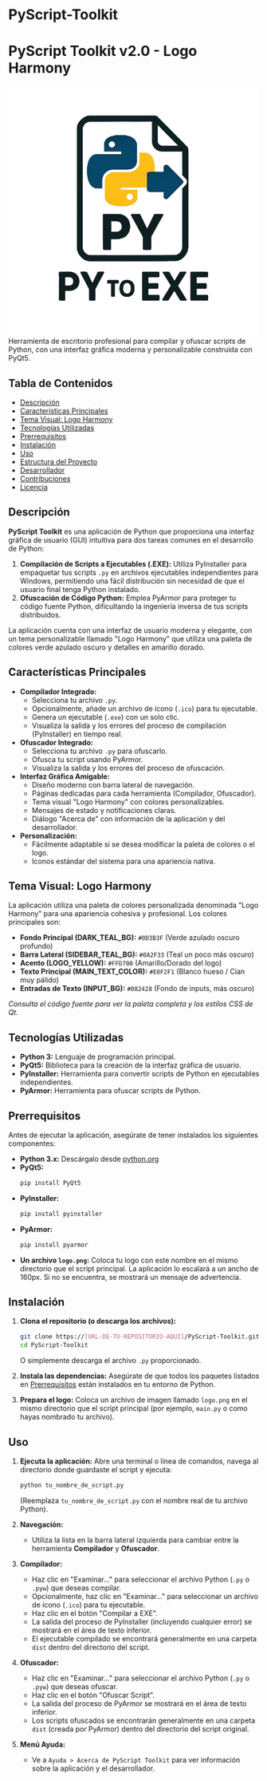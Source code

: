# PyScript-Toolkit

# PyScript Toolkit v2.0 - Logo Harmony

![Logo](logo.png) Herramienta de escritorio profesional para compilar y ofuscar scripts de Python, con una interfaz gráfica moderna y personalizable construida con PyQt5.

## Tabla de Contenidos

-   [Descripción](#descripción)
-   [Características Principales](#características-principales)
-   [Tema Visual: Logo Harmony](#tema-visual-logo-harmony)
-   [Tecnologías Utilizadas](#tecnologías-utilizadas)
-   [Prerrequisitos](#prerrequisitos)
-   [Instalación](#instalación)
-   [Uso](#uso)
-   [Estructura del Proyecto](#estructura-del-proyecto)
-   [Desarrollador](#desarrollador)
-   [Contribuciones](#contribuciones)
-   [Licencia](#licencia)

## Descripción

**PyScript Toolkit** es una aplicación de Python que proporciona una interfaz gráfica de usuario (GUI) intuitiva para dos tareas comunes en el desarrollo de Python:

1.  **Compilación de Scripts a Ejecutables (.EXE):** Utiliza PyInstaller para empaquetar tus scripts `.py` en archivos ejecutables independientes para Windows, permitiendo una fácil distribución sin necesidad de que el usuario final tenga Python instalado.
2.  **Ofuscación de Código Python:** Emplea PyArmor para proteger tu código fuente Python, dificultando la ingeniería inversa de tus scripts distribuidos.

La aplicación cuenta con una interfaz de usuario moderna y elegante, con un tema personalizable llamado "Logo Harmony" que utiliza una paleta de colores verde azulado oscuro y detalles en amarillo dorado.

## Características Principales

* **Compilador Integrado:**
    * Selecciona tu archivo `.py`.
    * Opcionalmente, añade un archivo de ícono (`.ico`) para tu ejecutable.
    * Genera un ejecutable (`.exe`) con un solo clic.
    * Visualiza la salida y los errores del proceso de compilación (PyInstaller) en tiempo real.
* **Ofuscador Integrado:**
    * Selecciona tu archivo `.py` para ofuscarlo.
    * Ofusca tu script usando PyArmor.
    * Visualiza la salida y los errores del proceso de ofuscación.
* **Interfaz Gráfica Amigable:**
    * Diseño moderno con barra lateral de navegación.
    * Páginas dedicadas para cada herramienta (Compilador, Ofuscador).
    * Tema visual "Logo Harmony" con colores personalizables.
    * Mensajes de estado y notificaciones claras.
    * Diálogo "Acerca de" con información de la aplicación y del desarrollador.
* **Personalización:**
    * Fácilmente adaptable si se desea modificar la paleta de colores o el logo.
    * Iconos estándar del sistema para una apariencia nativa.

## Tema Visual: Logo Harmony

La aplicación utiliza una paleta de colores personalizada denominada "Logo Harmony" para una apariencia cohesiva y profesional. Los colores principales son:

* **Fondo Principal (DARK_TEAL_BG):** `#0D3B3F` (Verde azulado oscuro profundo)
* **Barra Lateral (SIDEBAR_TEAL_BG):** `#0A2F33` (Teal un poco más oscuro)
* **Acento (LOGO_YELLOW):** `#FFD700` (Amarillo/Dorado del logo)
* **Texto Principal (MAIN_TEXT_COLOR):** `#E0F2F1` (Blanco hueso / Cian muy pálido)
* **Entradas de Texto (INPUT_BG):** `#082428` (Fondo de inputs, más oscuro)

*Consulta el código fuente para ver la paleta completa y los estilos CSS de Qt.*

## Tecnologías Utilizadas

* **Python 3:** Lenguaje de programación principal.
* **PyQt5:** Biblioteca para la creación de la interfaz gráfica de usuario.
* **PyInstaller:** Herramienta para convertir scripts de Python en ejecutables independientes.
* **PyArmor:** Herramienta para ofuscar scripts de Python.

## Prerrequisitos

Antes de ejecutar la aplicación, asegúrate de tener instalados los siguientes componentes:

* **Python 3.x:** Descárgalo desde [python.org](https://www.python.org/)
* **PyQt5:**
    ```bash
    pip install PyQt5
    ```
* **PyInstaller:**
    ```bash
    pip install pyinstaller
    ```
* **PyArmor:**
    ```bash
    pip install pyarmor
    ```
* **Un archivo `logo.png`:** Coloca tu logo con este nombre en el mismo directorio que el script principal. La aplicación lo escalará a un ancho de 160px. Si no se encuentra, se mostrará un mensaje de advertencia.

## Instalación

1.  **Clona el repositorio (o descarga los archivos):**
    ```bash
    git clone https://[URL-DE-TU-REPOSITORIO-AQUI]/PyScript-Toolkit.git
    cd PyScript-Toolkit
    ```
    O simplemente descarga el archivo `.py` proporcionado.

2.  **Instala las dependencias:**
    Asegúrate de que todos los paquetes listados en [Prerrequisitos](#prerrequisitos) están instalados en tu entorno de Python.

3.  **Prepara el logo:**
    Coloca un archivo de imagen llamado `logo.png` en el mismo directorio que el script principal (por ejemplo, `main.py` o como hayas nombrado tu archivo).

## Uso

1.  **Ejecuta la aplicación:**
    Abre una terminal o línea de comandos, navega al directorio donde guardaste el script y ejecuta:
    ```bash
    python tu_nombre_de_script.py
    ```
    (Reemplaza `tu_nombre_de_script.py` con el nombre real de tu archivo Python).

2.  **Navegación:**
    * Utiliza la lista en la barra lateral izquierda para cambiar entre la herramienta **Compilador** y **Ofuscador**.

3.  **Compilador:**
    * Haz clic en "Examinar..." para seleccionar el archivo Python (`.py` o `.pyw`) que deseas compilar.
    * Opcionalmente, haz clic en "Examinar..." para seleccionar un archivo de ícono (`.ico`) para tu ejecutable.
    * Haz clic en el botón "Compilar a EXE".
    * La salida del proceso de PyInstaller (incluyendo cualquier error) se mostrará en el área de texto inferior.
    * El ejecutable compilado se encontrará generalmente en una carpeta `dist` dentro del directorio del script.

4.  **Ofuscador:**
    * Haz clic en "Examinar..." para seleccionar el archivo Python (`.py` o `.pyw`) que deseas ofuscar.
    * Haz clic en el botón "Ofuscar Script".
    * La salida del proceso de PyArmor se mostrará en el área de texto inferior.
    * Los scripts ofuscados se encontrarán generalmente en una carpeta `dist` (creada por PyArmor) dentro del directorio del script original.

5.  **Menú Ayuda:**
    * Ve a `Ayuda > Acerca de PyScript Toolkit` para ver información sobre la aplicación y el desarrollador.


